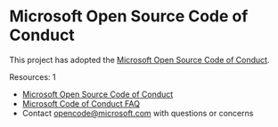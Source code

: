 # Microsoft Open Source Code of Conduct

This project has adopted the [Microsoft Open Source Code of Conduct](https://opensource.microsoft.com/codeofconduct/).

Resources:
1
- [Microsoft Open Source Code of Conduct](https://opensource.microsoft.com/codeofconduct/)
- [Microsoft Code of Conduct FAQ](https://opensource.microsoft.com/codeofconduct/faq/)
- Contact [opencode@microsoft.com](mailto:opencode@microsoft.com) with questions or concerns
